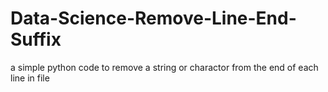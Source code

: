 # Data-Science-Remove-Line-End-Suffix
a simple python code to remove a string or charactor from the end of each line in file
